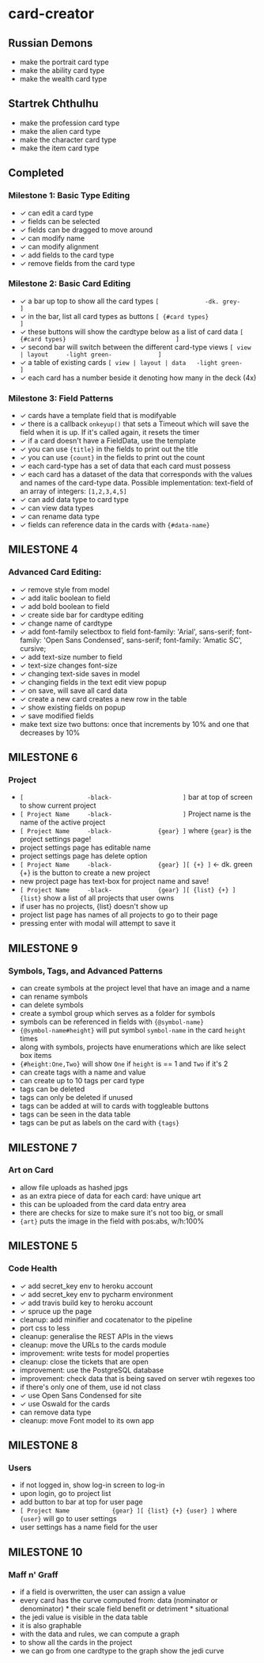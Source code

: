 # card-creator


## Russian Demons
- make the portrait card type
- make the ability card type
- make the wealth card type


## Startrek Chthulhu
- make the profession card type
- make the alien card type
- make the character card type
- make the item card type


## Completed
### Milestone 1: Basic Type Editing
- ✓ can edit a card type
- ✓ fields can be selected
- ✓ fields can be dragged to move around
- ✓ can modify name
- ✓ can modify alignment
- ✓ add fields to the card type
- ✓ remove fields from the card type
### Milestone 2: Basic Card Editing
- ✓ a bar up top to show all the card types
  `[             -dk. grey-                      ]`
- ✓ in the bar, list all card types as buttons
  `[ {#card types}                               ]`
- ✓ these buttons will show the cardtype below as a list of card data
  `[ {#card types}                               ]`
- ✓ second bar will switch between the different card-type views
  `[ view | layout     -light green-             ]`
- ✓ a table of existing cards
  `[ view | layout | data   -light green-        ]`
- ✓ each card has a number beside it denoting how many in the deck (4x)
### Milestone 3: Field Patterns
- ✓ cards have a template field that is modifyable
- ✓ there is a callback `onkeyup()` that sets a Timeout which will save the field when it is up. If it's called again, it resets the timer
- ✓ if a card doesn't have a FieldData, use the template
- ✓ you can use `{title}` in the fields to print out the title
- ✓ you can use `{count}` in the fields to print out the count
- ✓ each card-type has a set of data that each card must possess
- ✓ each card has a dataset of the data that corresponds with the values and names of the card-type data. Possible implementation: text-field of an array of integers: `[1,2,3,4,5]`
- ✓ can add data type to card type
- ✓ can view data types
- ✓ can rename data type
- ✓ fields can reference data in the cards with `{#data-name}`


## MILESTONE 4
### Advanced Card Editing:
- ✓ remove style from model
- ✓ add italic boolean to field
- ✓ add bold boolean to field
- ✓ create side bar for cardtype editing
- ✓ change name of cardtype
- ✓ add font-family selectbox to field
    font-family: 'Arial', sans-serif;
    font-family: 'Open Sans Condensed', sans-serif;
    font-family: 'Amatic SC', cursive;
- ✓ add text-size number to field
- ✓ text-size changes font-size
- ✓ changing text-side saves in model
- ✓ changing fields in the text edit view popup
- ✓ on save, will save all card data
- ✓ create a new card creates a new row in the table
- ✓ show existing fields on popup
- ✓ save modified fields
- make text size two buttons: once that increments by 10% and one that decreases by 10%


## MILESTONE 6
### Project
- `[                  -black-                    ]`
  bar at top of screen to show current project
- `[ Project Name     -black-                    ]`
  Project name is the name of the active project
- `[ Project Name     -black-             {gear} ]`
  where `{gear}` is the project settings page!
- project settings page has editable name
- project settings page has delete option
- `[ Project Name     -black-             {gear} ][ {+} ]` <- dk. green
  {+} is the button to create a new project
- new project page has text-box for project name and save!
- `[ Project Name     -black-             {gear} ][ {list} {+} ]`
  `{list}` show a list of all projects that user owns
- if user has no projects, {list} doesn't show up
- project list page has names of all projects to go to their page
- pressing enter with modal will attempt to save it


## MILESTONE 9
### Symbols, Tags, and Advanced Patterns
- can create symbols at the project level that have an image and a name
- can rename symbols
- can delete symbols
- create a symbol group which serves as a folder for symbols
- symbols can be referenced in fields with `{@symbol-name}`
- `{@symbol-name#height}` will put symbol `symbol-name` in the card `height` times
- along with symbols, projects have enumerations which are like select box items
- `{#height:One,Two}` will show `One` if `height` is == 1 and `Two` if it's 2
- can create tags with a name and value
- can create up to 10 tags per card type
- tags can be deleted
- tags can only be deleted if unused
- tags can be added at will to cards with toggleable buttons
- tags can be seen in the data table
- tags can be put as labels on the card with `{tags}`


## MILESTONE 7
### Art on Card
- allow file uploads as hashed jpgs
- as an extra piece of data for each card: have unique art
- this can be uploaded from the card data entry area
- there are checks for size to make sure it's not too big, or small
- `{art}` puts the image in the field with pos:abs, w/h:100%


## MILESTONE 5
### Code Health
- ✓ add secret_key env to heroku account
- ✓ add secret_key env to pycharm environment
- ✓ add travis build key to heroku account
- ✓ spruce up the page
- cleanup: add minifier and cocatenator to the pipeline
- port css to less
- cleanup: generalise the REST APIs in the views
- cleanup: move the URLs to the cards module
- improvement: write tests for model properties
- cleanup: close the tickets that are open
- improvement: use the PostgreSQL database
- improvement: check data that is being saved on server wtih regexes too
- if there's only one of them, use id not class
- ✓ use Open Sans Condensed for site
- ✓ use Oswald for the cards
- can remove data type
- cleanup: move Font model to its own app


## MILESTONE 8
### Users
- if not logged in, show log-in screen to log-in
- upon login, go to project list
- add button to bar at top for user page
- `[ Project Name            {gear} ][ {list} {+} {user} ]`
  where `{user}` will go to user settings
- user settings has a name field for the user



## MILESTONE 10
### Maff n' Graff
- if a field is overwritten, the user can assign a value
- every card has the curve computed from:
   data (nominator or denominator) * their scale
   field benefit or detriment * situational
- the jedi value is visible in the data table
- it is also graphable
- with the data and rules, we can compute a graph
- to show all the cards in the project
- we can go from one cardtype to the graph show the jedi curve
